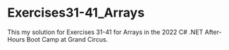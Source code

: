 # Exercises31-41_Arrays
This my solution for Exercises 31-41 for Arrays in the 2022 C# .NET After-Hours Boot Camp at Grand Circus.
